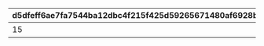 |d5dfeff6ae7fa7544ba12dbc4f215f425d59265671480af6928b29bb55b08727|6acad44991f96cf3c25636f049e215c94b7d903c920f4ad993a5538193529ede|3abfb89419a8acb2dc4451fdc10559adbbea953ac86af1cbe992c1aea25dbafa|4286bbd62fea7c6e522651ef41a9e5f1a60128fe13732b535928f32e81cb449e|c4a14a0241054943498f0624fff1018c53029d8015753ecd66fc0d2a1c27a558|b792b7bfe67d61130280c2e3185ccbc8f256d7973628b23d85016b52b26da0d4|98632a21c33f7f4c1591ca8fc1cbb0c1b64f52cc54e4a8177aaf492b67325599|dbff2f65a00662943f56833daac87c3ab24e3ae9f31f93d070c70908bd479c1d|8f5b890f8fde9c317e931fdc9d873016f146042531b0022938c5eb6a45e23c30|296023f8bfc2db6fab9b5f914cbbbc6e0191df1a16b880eb40dc3f3798a669a4|18fa22d1fcdc11ad3544675d5a89237b5fbe8ea96b68f9c00e79407725287695|9ff6c3c55e60de5891659a97b44137f8d81a7e23a00fce3b7f483f96185d500f|077c360b30994098b54e74823e751bb068e547b4e0a3aa8664fe4acc95e37e38|2eab9bf8472119b68b1041af34b8e7e7620d8a706f0d27b61f6c9cbe5366f8a5|41a67902fe41a6834dab6d5d6d9df3bcfdb4eb828caf6c25b0d0a3983d12d42f|b1c5c2d6d57014d9cc29b3c8b2c9f1b4d51b7f1c075da6ebbd7530695c194c5d|cfab1b4c2c80ea70e8319a5c99d6c695452904e918a294d0e52ef891d215b3db|1d3c0f8fb6aaa10de5cf3259e76e3ae3a0b4a7cf15a748117530999391f7c413|
| --- | --- | --- | --- | --- | --- | --- | --- | --- | --- | --- | --- | --- | --- | --- | --- | --- | --- |
|15|0|0|1|スコアを累計で300000獲得しよう|0|0|0|15|0|0|0|300000|0|11001039|0|0|0|